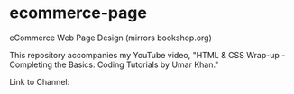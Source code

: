 # ecommerce-page
eCommerce Web Page Design (mirrors bookshop.org)

This repository accompanies my YouTube video, "HTML & CSS Wrap-up - Completing the Basics: Coding Tutorials by Umar Khan."

Link to Channel:
